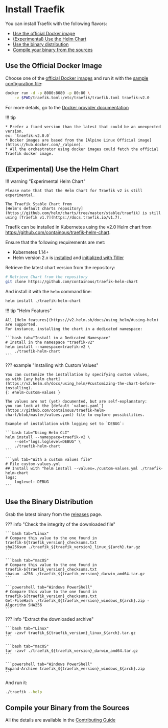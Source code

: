 # Install Traefik

You can install Traefik with the following flavors:

* [Use the official Docker image](./#use-the-official-docker-image)
* [(Experimental) Use the Helm Chart](./#experimental-use-the-helm-chart)
* [Use the binary distribution](./#use-the-binary-distribution)
* [Compile your binary from the sources](./#compile-your-binary-from-the-sources)

## Use the Official Docker Image

Choose one of the [official Docker images](https://hub.docker.com/_/traefik) and run it with the [sample configuration file](https://raw.githubusercontent.com/containous/traefik/v2.0/traefik.sample.toml):

```bash
docker run -d -p 8080:8080 -p 80:80 \
    -v $PWD/traefik.toml:/etc/traefik/traefik.toml traefik:v2.0
```

For more details, go to the [Docker provider documentation](../providers/docker.md)

!!! tip

    * Prefer a fixed version than the latest that could be an unexpected version.
    ex: `traefik:v2.0.0`
    * Docker images are based from the [Alpine Linux Official image](https://hub.docker.com/_/alpine).
    * All the orchestrator using docker images could fetch the official Traefik docker image.

## (Experimental) Use the Helm Chart

!!! warning "Experimental Helm Chart"
    
    Please note that that the Helm Chart for Traefik v2 is still experimental.
    
    The Traefik Stable Chart from 
    [Helm's default charts repository](https://github.com/helm/charts/tree/master/stable/traefik) is still using [Traefik v1.7](https://docs.traefik.io/v1.7).

Traefik can be installed in Kubernetes using the v2.0 Helm chart from <https://github.com/containous/traefik-helm-chart>.

Ensure that the following requirements are met:

* Kubernetes 1.14+
* Helm version 2.x is [installed](https://v2.helm.sh/docs/using_helm/#installing-helm) and [initialized with Tiller](https://v2.helm.sh/docs/using_helm/#easy-in-cluster-installation)

Retrieve the latest chart version from the repository:

```bash
# Retrieve Chart from the repository
git clone https://github.com/containous/traefik-helm-chart
```

And install it with the `helm` command line:

```bash
helm install ./traefik-helm-chart
```

!!! tip "Helm Features"
    
    All [Helm features](https://v2.helm.sh/docs/using_helm/#using-helm) are supported.
    For instance, installing the chart in a dedicated namespace:

    ```bash tab="Install in a Dedicated Namespace"
    # Install in the namespace "traefik-v2"
    helm install --namespace=traefik-v2 \
        ./traefik-helm-chart
    ```

??? example "Installing with Custom Values"
    
    You can customize the installation by specifying custom values,
    as with [any helm chart](https://v2.helm.sh/docs/using_helm/#customizing-the-chart-before-installing).
    {: #helm-custom-values }
    
    The values are not (yet) documented, but are self-explanatory:
    you can look at the [default `values.yaml`](https://github.com/containous/traefik-helm-chart/blob/master/values.yaml) file to explore possibilities.
    
    Example of installation with logging set to `DEBUG`:
    
    ```bash tab="Using Helm CLI"
    helm install --namespace=traefik-v2 \
        --set="logs.loglevel=DEBUG" \
        ./traefik-helm-chart
    ```
    
    ```yml tab="With a custom values file"
    # File custom-values.yml
    ## Install with "helm install --values=./custom-values.yml ./traefik-helm-chart
    logs:
        loglevel: DEBUG
    ```

## Use the Binary Distribution

Grab the latest binary from the [releases](https://github.com/containous/traefik/releases) page.

??? info "Check the integrity of the downloaded file"

    ```bash tab="Linux"
    # Compare this value to the one found in traefik-${traefik_version}_checksums.txt
    sha256sum ./traefik_${traefik_version}_linux_${arch}.tar.gz
    ```

    ```bash tab="macOS"
    # Compare this value to the one found in traefik-${traefik_version}_checksums.txt
    shasum -a256 ./traefik_${traefik_version}_darwin_amd64.tar.gz
    ```

    ```powershell tab="Windows PowerShell"
    # Compare this value to the one found in traefik-${traefik_version}_checksums.txt
    Get-FileHash ./traefik_${traefik_version}_windows_${arch}.zip -Algorithm SHA256
    ```

??? info "Extract the downloaded archive"

    ```bash tab="Linux"
    tar -zxvf traefik_${traefik_version}_linux_${arch}.tar.gz
    ```

    ```bash tab="macOS"
    tar -zxvf ./traefik_${traefik_version}_darwin_amd64.tar.gz
    ```

    ```powershell tab="Windows PowerShell"
    Expand-Archive traefik_${traefik_version}_windows_${arch}.zip
    ```

And run it:

```bash
./traefik --help
```

## Compile your Binary from the Sources

All the details are available in the [Contributing Guide](../contributing/building-testing.md)
